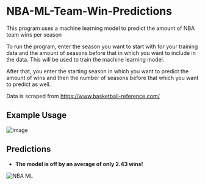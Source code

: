 # NBA-ML-Team-Win-Predictions
This program uses a machine learning model to predict the amount of NBA team wins per season

To run the program, enter the season you want to start with for your training data and the amount of seasons 
before that in which you want to include in the data. This will be used to train the machine learning model.

After that, you enter the starting season in which you want to predict the amount of wins and then the number of 
seasons before that which you want to predict as well. 

Data is scraped from https://www.basketball-reference.com/


## **Example Usage** 

![image](https://user-images.githubusercontent.com/43652410/105950403-55e04f00-603c-11eb-96ee-bb2cbcd8f73a.png)


## **Predictions** 

  - **The model is off by an average of only 2.43 wins!**
  
![NBA ML](https://user-images.githubusercontent.com/43652410/105950301-229dc000-603c-11eb-9a4b-402e8b1fb95c.png)
